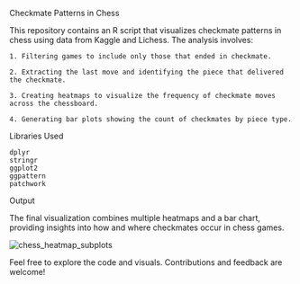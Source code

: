 Checkmate Patterns in Chess

This repository contains an R script that visualizes checkmate patterns in chess using data from Kaggle and Lichess. The analysis involves:

    1. Filtering games to include only those that ended in checkmate.
    
    2. Extracting the last move and identifying the piece that delivered the checkmate.
    
    3. Creating heatmaps to visualize the frequency of checkmate moves across the chessboard.
    
    4. Generating bar plots showing the count of checkmates by piece type.

Libraries Used

    dplyr
    stringr
    ggplot2
    ggpattern
    patchwork

Output

The final visualization combines multiple heatmaps and a bar chart, providing insights into how and where checkmates occur in chess games.

![chess_heatmap_subplots](https://github.com/user-attachments/assets/6e28bb47-7855-48fc-b623-97755ab53dce)


Feel free to explore the code and visuals. Contributions and feedback are welcome!
